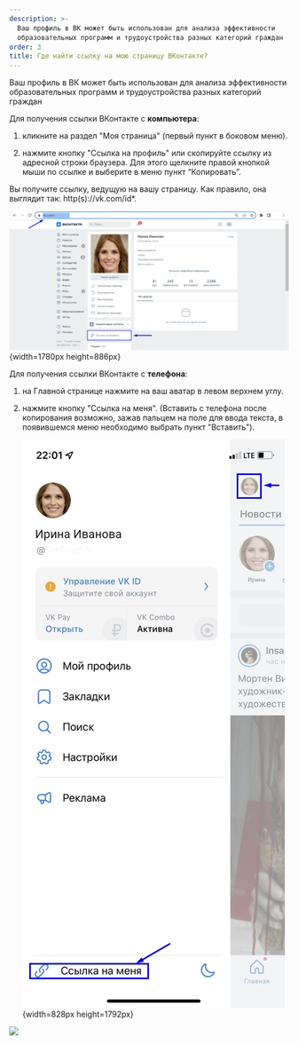 ```yaml
---
description: >-
  Ваш профиль в ВК может быть использован для анализа эффективности
  образовательных программ и трудоустройства разных категорий граждан
order: 3
title: Где найти ссылку на мою страницу ВКонтакте?
---
```


Ваш профиль в ВК может быть использован для анализа эффективности образовательных программ и трудоустройства разных категорий граждан

Для получения ссылки ВКонтакте с **компьютера**:

1. кликните на раздел "Моя страница" (первый пункт в боковом меню).

2. нажмите кнопку "Ссылка на профиль" или скопируйте ссылку из адресной строки браузера. Для этого щелкните правой кнопкой мыши по ссылке и выберите в меню пункт “Копировать”.

Вы получите ссылку, ведущую на вашу страницу. Как правило, она выглядит так: http(s)://vk.com/id\*.

![](./gde-naiti-ssylku-na-moyu-stranicu-vkontakte.jpeg){width=1780px height=886px}



Для получения ссылки ВКонтакте с **телефона**:

1. на Главной странице нажмите на ваш аватар в левом верхнем углу.

2. нажмите кнопку "Ссылка на меня". (Вставить с телефона после копирования возможно, зажав пальцем на поле для ввода текста, в появившемся меню необходимо выбрать пункт "Вставить").

   ![](./gde-naiti-ssylku-na-moyu-stranicu-vkontakte-2.jpeg){width=828px height=1792px}

![](https://files.gitbook.com/v0/b/gitbook-x-prod.appspot.com/o/spaces/T3BdsMdYea4h0br4Lp5R/uploads/BNthL2VVTiKAzO61SQ0A/6EC7678F-94A3-4DFE-B20F-4604653A3571.jpg?alt=media&token=2082c086-04ba-4553-860a-bf84c7559bf1)